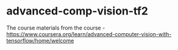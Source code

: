 # advanced-comp-vision-tf2
The course materials from the course - https://www.coursera.org/learn/advanced-computer-vision-with-tensorflow/home/welcome
